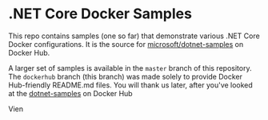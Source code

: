 .NET Core Docker Samples
========================

This repo contains samples (one so far) that demonstrate various .NET Core Docker configurations. It is the source for [microsoft/dotnet-samples](https://hub.docker.com/r/microsoft/dotnet-samples/) on Docker Hub.

A larger set of samples is available in the `master` branch of this repository. The `dockerhub` branch (this branch) was made solely to provide Docker Hub-friendly README.md files. You will thank us later, after you've looked at the [dotnet-samples](https://hub.docker.com/r/microsoft/dotnet-samples/) on Docker Hub

Vien
